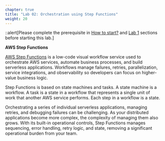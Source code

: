 ```yaml
---
chapter: true
title: "Lab 02: Orchestration using Step Functions"
weight: 20
---
```


::alert[Please complete the prerequisite in [How to start?](/howtostart/awseevnt/s3-and-local-file.html) and [Lab 1](/lab1.html) sections before starting this lab.]

**AWS Step Functions**

[AWS Step Functions](https://aws.amazon.com/step-functions/) is a low-code visual workflow service used to orchestrate AWS services, automate business processes, and build serverless applications. Workflows manage failures, retries, parallelization, service integrations, and observability so developers can focus on higher-value business logic.

Step Functions is based on state machines and tasks. A state machine is a workflow. A task is a state in a workflow that represents a single unit of work that another AWS service performs. Each step in a workflow is a state.

Orchestrating a series of individual serverless applications, managing retries, and debugging failures can be challenging. As your distributed applications become more complex, the complexity of managing them also grows. With its built-in operational controls, Step Functions manages sequencing, error handling, retry logic, and state, removing a significant operational burden from your team.